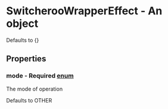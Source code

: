 

# SwitcherooWrapperEffect - An object



Defaults to {}



## Properties



### mode - Required [enum](enum)



 The mode of operation



Defaults to OTHER

